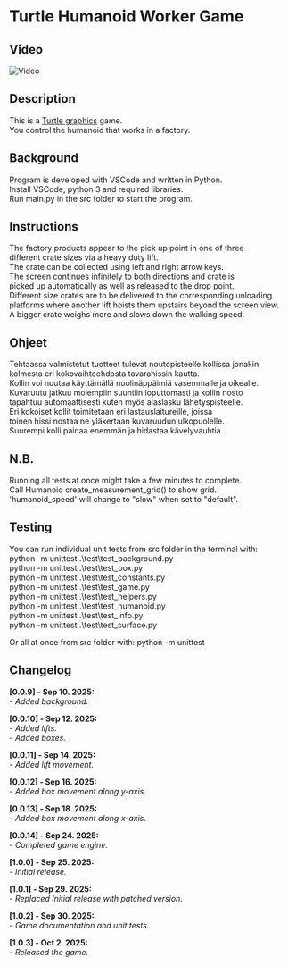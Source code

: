 # Turtle Humanoid Worker Game

## Video

![Video](video_2.gif)

## Description

This is a [Turtle graphics](https://docs.python.org/3/library/turtle.html)
game.<br />
You control the humanoid that works in a factory.<br />

## Background

Program is developed with VSCode and written in Python.<br />
Install VSCode, python 3 and required libraries.<br />
Run main.py in the src folder to start the program.<br />

## Instructions

The factory products appear to the pick up point in one of three<br />
different crate sizes via a heavy duty lift.<br />
The crate can be collected using left and right arrow keys.<br />
The screen continues infinitely to both directions and crate is<br />
picked up automatically as well as released to the drop point.<br />
Different size crates are to be delivered to the corresponding unloading<br />
platforms where another lift hoists them upstairs beyond the screen view.<br />
A bigger crate weighs more and slows down the walking speed.

## Ohjeet

Tehtaassa valmistetut tuotteet tulevat noutopisteelle kollissa jonakin<br />
kolmesta eri kokovaihtoehdosta tavarahissin kautta.<br />
Kollin voi noutaa käyttämällä nuolinäppäimiä vasemmalle ja oikealle.<br />
Kuvaruutu jatkuu molempiin suuntiin loputtomasti ja kollin nosto<br />
tapahtuu automaattisesti kuten myös alaslasku lähetyspisteelle.<br />
Eri kokoiset kollit toimitetaan eri lastauslaitureille, joissa<br />
toinen hissi nostaa ne yläkertaan kuvaruudun ulkopuolelle.<br />
Suurempi kolli painaa enemmän ja hidastaa kävelyvauhtia.

## N.B.

Running all tests at once might take a few minutes to complete.<br />
Call Humanoid create_measurement_grid() to show grid.<br />
'humanoid_speed' will change to "slow" when set to "default".<br />

## Testing

You can run individual unit tests from src folder in the terminal with:<br />
python -m unittest .\test\test_background.py<br />
python -m unittest .\test\test_box.py<br />
python -m unittest .\test\test_constants.py<br />
python -m unittest .\test\test_game.py<br />
python -m unittest .\test\test_helpers.py<br />
python -m unittest .\test\test_humanoid.py<br />
python -m unittest .\test\test_info.py<br />
python -m unittest .\test\test_surface.py<br />

Or all at once from src folder with:
python -m unittest

## Changelog

**[0.0.9] - Sep 10. 2025:**<br />
_- Added background._<br />

**[0.0.10] - Sep 12. 2025:**<br />
_- Added lifts._<br />
_- Added boxes._<br />

**[0.0.11] - Sep 14. 2025:**<br />
_- Added lift movement._<br />

**[0.0.12] - Sep 16. 2025:**<br />
_- Added box movement along y-axis._<br />

**[0.0.13] - Sep 18. 2025:**<br />
_- Added box movement along x-axis._<br />

**[0.0.14] - Sep 24. 2025:**<br />
_- Completed game engine._<br />

**[1.0.0] - Sep 25. 2025:**<br />
_- Initial release._<br />

**[1.0.1] - Sep 29. 2025:**<br />
_- Replaced Initial release with patched version._<br />

**[1.0.2] - Sep 30. 2025:**<br />
_- Game documentation and unit tests._<br />

**[1.0.3] - Oct 2. 2025:**<br />
_- Released the game._<br />
